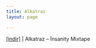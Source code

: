 ```yaml
---
title: Alkatraz
layout: page

---
```

<a href="https://cloud.mail.ru/public/a6c2d38f3a0b/ALkaTraz%20-%20Insanity%20Mixtape" target="_blank">[indir]</a> | Alkatraz &#8211; İnsanity Mixtape